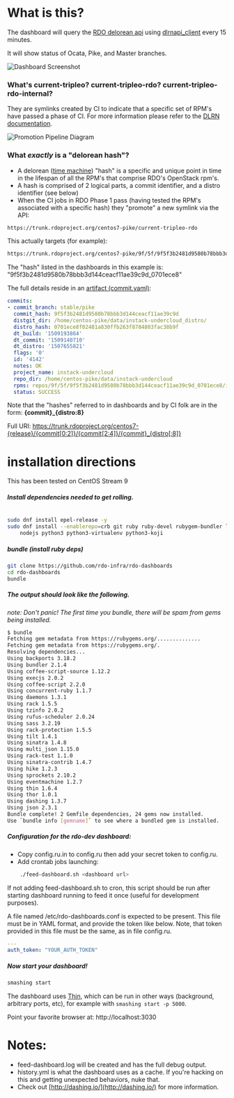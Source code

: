 # What is this?

The dashboard will query the [RDO delorean api](https://github.com/softwarefactory-project/DLRN/blob/master/doc/api_definition.yaml) using [dlrnapi_client](https://github.com/softwarefactory-project/dlrnapi_client) every 15 minutes.

It will show status of Ocata, Pike, and Master branches.

![Dashboard Screenshot](dlrnapi-dashboard-screenshot.png)

### What's current-tripleo?  current-tripleo-rdo? current-tripleo-rdo-internal?

They are symlinks created by CI to indicate that a specific set of RPM's have passed a phase of CI.
For more information please refer to the [DLRN documentation](http://dlrn.readthedocs.io/en/latest/repositories.html).

![Promotion Pipeline Diagram](promotion-pipeline.png)


### What _exactly_ is a "delorean hash"?

- A delorean ([time machine](https://en.wikipedia.org/wiki/DeLorean_time_machine)) "hash" is a specific and unique point in time in the lifespan of all the RPM's that comprise RDO's OpenStack rpm's.
- A hash is comprised of 2 logical parts, a commit identifier, and a distro identifier (see below)
- When the CI jobs in RDO Phase 1 pass (having tested the RPM's associated with a specific hash) they "promote" a new symlink via the API:

```bash
https://trunk.rdoproject.org/centos7-pike/current-tripleo-rdo
```

This actually targets (for example):

```bash
https://trunk.rdoproject.org/centos7-pike/9f/5f/9f5f3b2481d9580b78bbb3d144ceacf11ae39c9d_0701ece8
```

The "hash" listed in the dashboards in this example is: "9f5f3b2481d9580b78bbb3d144ceacf11ae39c9d_0701ece8"

The full details reside in an [artifact (commit.yaml)](https://trunk.rdoproject.org/centos7-pike/9f/5f/9f5f3b2481d9580b78bbb3d144ceacf11ae39c9d_0701ece8/commit.yaml):

```yaml
commits:
- commit_branch: stable/pike
  commit_hash: 9f5f3b2481d9580b78bbb3d144ceacf11ae39c9d
  distgit_dir: /home/centos-pike/data/instack-undercloud_distro/
  distro_hash: 0701ece8f02481a830ffb263f8784803fac38b9f
  dt_build: '1509193864'
  dt_commit: '1509140710'
  dt_distro: '1507655821'
  flags: '0'
  id: '4142'
  notes: OK
  project_name: instack-undercloud
  repo_dir: /home/centos-pike/data/instack-undercloud
  rpms: repos/9f/5f/9f5f3b2481d9580b78bbb3d144ceacf11ae39c9d_0701ece8/instack-undercloud-7.4.3-0.20171028123227.9f5f3b2.el7.centos.noarch.rpm,repos/9f/5f/9f5f3b2481d9580b78bbb3d144ceacf11ae39c9d_0701ece8/instack-undercloud-7.4.3-0.20171028123227.9f5f3b2.el7.centos.src.rpm
  status: SUCCESS
```

Note that the "hashes" referred to in dashboards and by CI folk are in the form: **{commit}_{distro:8}**

Full URI: https://trunk.rdoproject.org/centos7-{release}/{commit[0:2]}/{commit[2:4]}/{commit}_{distro[:8]}

# installation directions

This has been tested on CentOS Stream 9

##### Install dependencies needed to get rolling.

```bash

sudo dnf install epel-release -y
sudo dnf install --enablerepo=crb git ruby ruby-devel rubygem-bundler libxcrypt-devel openssl-devel nodejs gcc-c++ make redhat-rpm-config \
    nodejs python3 python3-virtualenv python3-koji
```

##### bundle (install ruby deps)

```bash
git clone https://github.com/rdo-infra/rdo-dashboards
cd rdo-dashboards
bundle
```

##### The output should look like the following.

_note: Don't panic!  The first time you bundle, there will be spam from gems being installed._

```bash
$ bundle
Fetching gem metadata from https://rubygems.org/..............
Fetching gem metadata from https://rubygems.org/.
Resolving dependencies...
Using backports 3.18.2
Using bundler 2.1.4
Using coffee-script-source 1.12.2
Using execjs 2.0.2
Using coffee-script 2.2.0
Using concurrent-ruby 1.1.7
Using daemons 1.3.1
Using rack 1.5.5
Using tzinfo 2.0.2
Using rufus-scheduler 2.0.24
Using sass 3.2.19
Using rack-protection 1.5.5
Using tilt 1.4.1
Using sinatra 1.4.8
Using multi_json 1.15.0
Using rack-test 1.1.0
Using sinatra-contrib 1.4.7
Using hike 1.2.3
Using sprockets 2.10.2
Using eventmachine 1.2.7
Using thin 1.6.4
Using thor 1.0.1
Using dashing 1.3.7
Using json 2.3.1
Bundle complete! 2 Gemfile dependencies, 24 gems now installed.
Use `bundle info [gemname]` to see where a bundled gem is installed.

```
##### Configuration for the rdo-dev dashboard:

- Copy config.ru.in to config.ru then add your secret token to config.ru.
- Add crontab jobs launching:

```bash
    ./feed-dashboard.sh <dashboard url>
```
If not adding feed-dashboard.sh to cron, this script should be run after starting dashboard running to feed it once (useful for development purposes).

A file named /etc/rdo-dashboards.conf is expected to be present. This file must be in YAML format, and provide the token like below.
Note, that token provided in this file must be the same, as in file config.ru.

```yaml
---
auth_token: "YOUR_AUTH_TOKEN"
```

##### Now start your dashboard!

```bash
smashing start
```

The dashboard uses [Thin](https://github.com/macournoyer/thin), which can be run in other ways (background, arbitrary ports, etc), for example with ``smashing start -p 5000``.

Point your favorite browser at: http://localhost:3030

# Notes:

- feed-dashboard.log will be created and has the full debug output.
- history.yml is what the dashboard uses as a cache.  If you're hacking on this and getting unexpected behaviors, nuke that.
- Check out [http://dashing.io/](http://dashing.io/) for more information.

